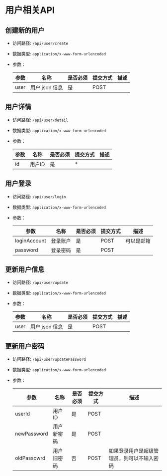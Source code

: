 # 用户相关API



## 创建新的用户
- 访问路径: `/api/user/create`
- 数据类型: `application/x-www-form-urlencoded`
- 参数：

  | 参数 | 名称 | 是否必须 | 提交方式 | 描述 |  
  | --- | --- | --- | --- | --- |
  | user | 用户 json 信息 | 是 | POST |  |  



## 用户详情
- 访问路径: `/api/user/detail`
- 数据类型: `application/x-www-form-urlencoded`
- 参数：

  | 参数 | 名称 | 是否必须 | 提交方式 | 描述 |  
  | --- | --- | --- | --- | --- |
  | id | 用户ID | 是 | * |  |  



## 用户登录
- 访问路径: `/api/user/login`
- 数据类型: `application/x-www-form-urlencoded`
- 参数：

  | 参数 | 名称 | 是否必须 | 提交方式 | 描述 |  
  | --- | --- | --- | --- | --- |
  | loginAccount | 登录账户 | 是 | POST | 可以是邮箱 |  
  | password | 登录密码 | 是 | POST |  |  



## 更新用户信息
- 访问路径: `/api/user/update`
- 数据类型: `application/x-www-form-urlencoded`
- 参数：

  | 参数 | 名称 | 是否必须 | 提交方式 | 描述 |  
  | --- | --- | --- | --- | --- |
  | user | 用户 json 信息 | 是 | POST |  |  



## 更新用户密码
- 访问路径: `/api/user/updatePassword`
- 数据类型: `application/x-www-form-urlencoded`
- 参数：

  | 参数 | 名称 | 是否必须 | 提交方式 | 描述 |  
  | --- | --- | --- | --- | --- |
  | userId | 用户ID | 是 | POST |  |  
  | newPassword | 用户新密码 | 是 | POST |  |  
  | oldPassowrd | 用户旧密码 | 否 | POST | 如果登录用户是超级管理员，则可以不输入密码 |  

